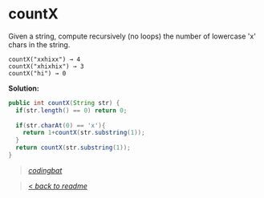 # countX

Given a string, compute recursively (no loops) the number of lowercase 'x' chars in the string.

```
countX("xxhixx") → 4
countX("xhixhix") → 3
countX("hi") → 0
```

**Solution:**

```java
public int countX(String str) {
  if(str.length() == 0) return 0;
  
  if(str.charAt(0) == 'x'){
    return 1+countX(str.substring(1));
  }
  return countX(str.substring(1));
}
```

> _[codingbat](https://codingbat.com/prob/p170371)_

> [< _back to readme_](/README.md)
